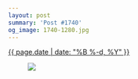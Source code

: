 ```yaml
---
layout: post
summary: 'Post #1740'
og_image: 1740-1280.jpg
---
```


<p>
 <time>
  <a href="/1740">
   {{ page.date | date: "%B %-d, %Y" }}
  </a>
 </time>
 <a href="/1740">
  <figure data-taken="2/9/2023">
   <img sizes="(min-width: 700px) 50vw, calc(100vw - 2rem)" src="{{ site.assets_url }}/1740-640.jpg" srcset="{{ site.assets_url }}/1740-320.jpg 320w, {{ site.assets_url }}/1740-640.jpg 640w, {{ site.assets_url }}/1740-960.jpg 960w, {{ site.assets_url }}/1740-1280.jpg 1280w"/>
  </figure>
 </a>
</p>
